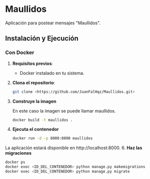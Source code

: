 # Maullidos

Aplicación para postear mensajes "Maullidos".
## Instalación y Ejecución

### Con Docker

1. **Requisitos previos**:
   - Docker instalado en tu sistema.

2. **Clona el repositorio**:
   ```bash
   git clone <https://github.com/JuanFalHqz/Maullidos.git>
3. **Construye la imagen**
   
   En este caso la imagen se puede llamar maullidos.
   ```bash
   docker build -t maullidos .
4. **Ejecuta el contenedor**
   ```bash
   docker run -d -p 8000:8000 maullidos 

La aplicación estará disponible en http://localhost:8000.
6. **Haz las migraciones**
   ```bash
   docker ps
   docker exec <ID_DEL_CONTENEDOR> python manage.py makemigrations
   docker exec <ID_DEL_CONTENEDOR> python manage.py migrate